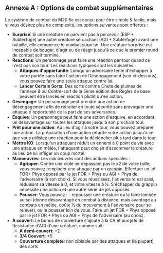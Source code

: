 ## Annexe A : Options de combat supplémentaires

Le système de combat du M20 5e est conçu pour être simple & facile, mais si vous désirez plus de complexité, les options suivantes sont offertes :

* **Surprise**: Si une créature ne parvient pas à percevoir (ESP + Subterfuge) une autre créature se cachant (AGI + Subterfuge) avant une bataille, elle commence le combat surprise. Une créature surprise est incapable de bouger, d'agir ou de réagir jusqu'à ce que le premier round de combat soit terminé.
* **Reactions**: Un personnage peut faire une réaction par tour quand ce n'est pas son tour. Les réactions typiques sont les suivantes :
  * **Attaques d'opportunité**: Lorsqu'un adversaire tente d'échapper à votre portée sans faire l'action de Désengagement (voir ci-dessous), vous pouvez faire une seule attaque contre lui.
  * **Lancer Certain Sorts**: Des sorts comme Chute de plumes de l'annexe B ou Contre-sort de la 5ème édition des Règles de base peuvent être lancés en réaction plutôt qu'en action.
* **Désengage**: Un personnage peut prendre une action de désengagement afin de retraiter en toute sécurité sans provoquer une attaque d'opportunité de la part de ses adversaires.
* **Esquive**: Un personnage peut faire une action d'esquive, en accordant un désavantage sur toutes les attaques jusqu'à son prochain tour.
* **Prêt pour une action**: Au lieu d'agir à votre tour, vous pouvez préparer une action. La préparation d'une action retarde votre action jusqu'à ce que vous utilisiez une réaction pour la déclencher plus tard dans le tour.
* **Mettre KO**: Lorsqu'un attaquant réduit un ennemi à 0 point de vie avec une attaque en mêlée, l'attaquant peut choisir d’assommer la créature au lieu de lui infliger un coup mortel.
* **Manoeuvres**: Les manœuvres sont des actions spéciales :
  * **Agripper**: Contre une cible ne dépassant pas le x2 de votre taille, vous pouvez remplacer une attaque par un grappin. Effectuer un jet FOR+ Phys opposé par le jet FOR + Phys ou AGI + Phys de l'adversaire (à son choix). Si vous réussissez, l'adversaire est saisi, réduisant sa vitesse à 0, et votre vitesse à ½. S'échapper du grappin nécessite une action et une autre série de jds opposés.
  * **Pousser**: Vous pouvez : - repousser une créature ou la faire tombée au sol (donne désavantagé en combat à distance, mais avantage au combats en mêlée, coûte ½ du mouvement à l'adversaire pour se relever), ou le pousser loin de vous. Faire un jet FOR + Phys opposé par le jet FOR + Phys ou AGI + Phys de l'adversaire (au choix).
* **À couvert**: Le bonus de couverture s'ajoute à la CA et aux jets de Resistance d'AGI d'une créature, comme suit:
  * **A demi-couvert**: +2
  * **3/4 Couvert**: +5
  * **Couverture complète**: non ciblable par des attaques et (la plupart) des sorts
